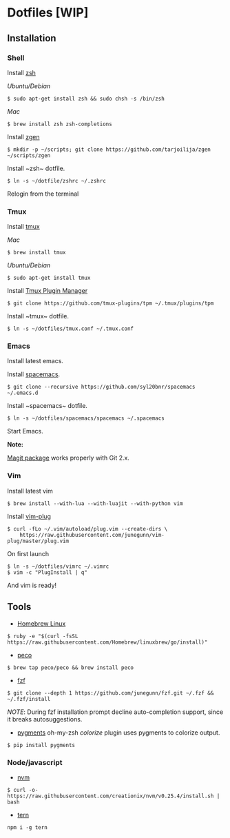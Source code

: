 # Dotfiles [WIP]

## Installation

### Shell

Install [zsh](http://www.zsh.org/)

*Ubuntu/Debian*

```
$ sudo apt-get install zsh && sudo chsh -s /bin/zsh
```

*Mac*

```
$ brew install zsh zsh-completions
```
    
Install [zgen](https://github.com/tarjoilija/zgen)

```
$ mkdir -p ~/scripts; git clone https://github.com/tarjoilija/zgen ~/scripts/zgen
```

Install ~zsh~ dotfile.

```
$ ln -s ~/dotfile/zshrc ~/.zshrc
```

Relogin from the terminal

### Tmux

Install [tmux](https://tmux.github.io/)

*Mac*

```
$ brew install tmux
```

*Ubuntu/Debian*

```
$ sudo apt-get install tmux
```


Install [Tmux Plugin Manager](https://github.com/tmux-plugins/tpm)

```
$ git clone https://github.com/tmux-plugins/tpm ~/.tmux/plugins/tpm
```

Install ~tmux~ dotfile.

```
$ ln -s ~/dotfiles/tmux.conf ~/.tmux.conf
```

### Emacs

Install latest emacs.

Install [spacemacs](https://github.com/syl20bnr/spacemacs).

```
$ git clone --recursive https://github.com/syl20bnr/spacemacs ~/.emacs.d
```

Install ~spacemacs~ dotfile.

```
$ ln -s ~/dotfiles/spacemacs/spacemacs ~/.spacemacs
```

Start Emacs.

**Note:**

[Magit package](https://github.com/magit/magit) works properly with Git 2.x.

### Vim

Install latest vim

```
$ brew install --with-lua --with-luajit --with-python vim
```

Install [vim-plug](https://github.com/junegunn/vim-plug)

```
$ curl -fLo ~/.vim/autoload/plug.vim --create-dirs \
    https://raw.githubusercontent.com/junegunn/vim-plug/master/plug.vim
```

On first launch

```
$ ln -s ~/dotfiles/vimrc ~/.vimrc
$ vim -c "PlugInstall | q"
```

And vim is ready!

## Tools

* [Homebrew Linux](https://github.com/Homebrew/linuxbrew)

```
$ ruby -e "$(curl -fsSL https://raw.githubusercontent.com/Homebrew/linuxbrew/go/install)"
```

* [peco](https://github.com/peco/peco)

```
$ brew tap peco/peco && brew install peco
```

* [fzf](https://github.com/junegunn/fzf)

```
$ git clone --depth 1 https://github.com/junegunn/fzf.git ~/.fzf && ~/.fzf/install
```
*NOTE*: During fzf installation prompt decline auto-completion support, since it breaks
autosuggestions.

* [pygments](http://pygments.org/)
oh-my-zsh *colorize* plugin uses pygments to colorize output.

```
$ pip install pygments
```

### Node/javascript

* [nvm](https://github.com/creationix/nvm)

```
$ curl -o- https://raw.githubusercontent.com/creationix/nvm/v0.25.4/install.sh | bash
```

* [tern](http://ternjs.net/)

```
npm i -g tern
```
